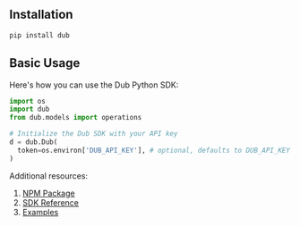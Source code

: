 ## Installation

```bash
pip install dub
```

## Basic Usage

Here's how you can use the Dub Python SDK:

```python
import os
import dub
from dub.models import operations

# Initialize the Dub SDK with your API key
d = dub.Dub(
  token=os.environ['DUB_API_KEY'], # optional, defaults to DUB_API_KEY
)
```

Additional resources:

1. [NPM Package](https://d.to/python/sdk)
2. [SDK Reference](https://github.com/dubinc/dub-python/blob/main/README.md)
3. [Examples](https://github.com/dubinc/examples/tree/main/python)
